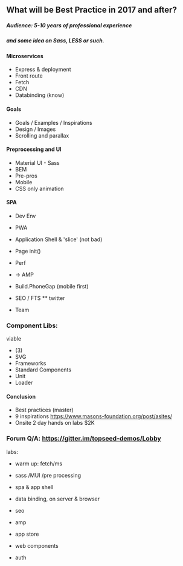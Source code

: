 ## What will be Best Practice in 2017 and after?
##### Audience: 5-10 years of professional experience
##### and some idea on Sass, LESS or such.

#### Microservices
- Express & deployment
- Front route
- Fetch
- CDN
- Databinding (know)


#### Goals
- Goals / Examples / Inspirations
- Design / Images 
- Scrolling and parallax

#### Preprocessing and UI
- Material UI - Sass
- BEM
- Pre-pros
- Mobile 
- CSS only animation

#### SPA
- Dev Env
- PWA
- Application Shell & 'slice'
(not bad)
- Page init()
- Perf
- -> AMP 
- Build.PhoneGap (mobile first)
- SEO / FTS
** twitter

- Team

### Component Libs:
viable
- (3)
- SVG
- Frameworks
- Standard Components
- Unit
- Loader

#### Conclusion 
- Best practices  (master)
- 9 inspirations <https://www.masons-foundation.org/post/asites/>
- Onsite 2 day hands on labs $2K
### Forum Q/A: https://gitter.im/topseed-demos/Lobby

labs:

- warm up: fetch/ms
- sass /MUI /pre processing
- spa & app shell

- data binding, on server & browser
- seo
- amp 

- app store 
- web components
- auth
